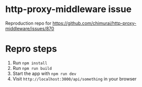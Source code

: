 # http-proxy-middleware issue

Reproduction repo for https://github.com/chimurai/http-proxy-middleware/issues/870

# Repro steps
1. Run `npm install`
2. Run `npm run build`
3. Start the app with `npm run dev`
4. Visit `http://localhost:3000/api/something` in your browser

